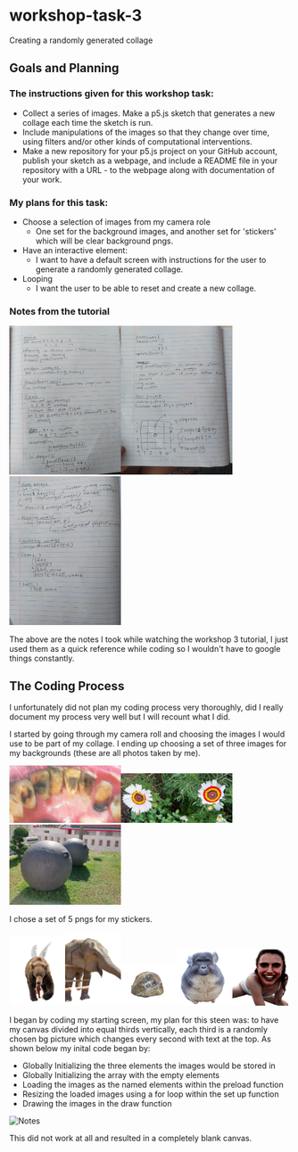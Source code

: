 # workshop-task-3
Creating a randomly generated collage

## Goals and Planning 
### The instructions given for this workshop task:
- Collect a series of images. Make a p5.js sketch that generates a new collage each time the sketch is run.
- Include manipulations of the images so that they change over time, using filters and/or other kinds of computational interventions.
- Make a new repository for your p5.js project on your GitHub account, publish your sketch as a webpage, and include a README file in your repository with a URL - to the webpage along with documentation of your work.

 ### My plans for this task:
- Choose a selection of images from my camera role
  - One set for the background images, and another set for 'stickers' which will be clear background pngs.
- Have an interactive element:
  - I want to have a default screen with instructions for the user to generate a randomly generated collage.
- Looping
  - I want the user to be able to reset and create a new collage.

### Notes from the tutorial

<img src="scs%20and%20notes%20for%20documentation/page1.jpg" alt="Notes" width="200"><img src="scs%20and%20notes%20for%20documentation/page2.jpg" alt="Notes" width="200"><img src="scs%20and%20notes%20for%20documentation/page3.jpg" alt="Notes" width="200">

The above are the notes I took while watching the workshop 3 tutorial, I just used them as a quick reference while coding so I wouldn't have to google things constantly.

## The Coding Process
I unfortunately did not plan my coding process very thoroughly, did I really document my process very well but I will recount what I did.

I started by going through my camera roll and choosing the images I would use to be part of my collage.
I ending up choosing a set of three images for my backgrounds (these are all photos taken by me).

<img src="images/cigaretteteeth.jpg" alt="Notes" width="200"><img src="images/flowers.jpg" alt="Notes" width="200"><img src="images/eyes.jpg" alt="Notes" width="200">

I chose a set of 5 pngs for my stickers.

<img src="images/bear_sticker.png" alt="Notes" width="100"><img src="images/elephant_sticker.png" alt="Notes" width="100"><img src="images/fish_sticker.png" alt="Notes" width="100"><img src="images/gorillaface_sticker.png" alt="Notes" width="100"><img src="images/scaryface_sticker.png" alt="Notes" width="100">

I began by coding my starting screen, my plan for this steen was: to have my canvas divided into equal thirds vertically, each third is a randomly chosen bg picture which changes every second with text at the top.
As shown below my inital code began by:
 - Globally Initializing the three elements the images would be stored in
 - Globally Initializing the array with the empty elements
 - Loading the images as the named elements within the preload function
 - Resizing the loaded images using a for loop within the set up function
 - Drawing the images in the draw function
 
 <img src="scs%20and%20notes%20for%20documentation/firsterror.jpg" alt="Notes" width="400">

 This did not work at all and resulted in a completely blank canvas.

